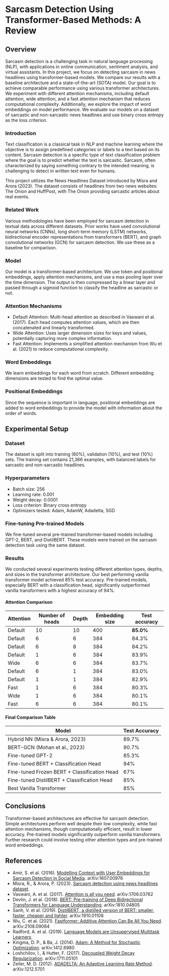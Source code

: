 # Sarcasm Detection Using Transformer-Based Methods: A Review
## Overview

Sarcasm detection is a challenging task in natural language processing (NLP), with applications in online communication, sentiment analysis, and virtual assistants. 
In this project, we focus on detecting sarcasm in news headlines using transformer-based models. 
We compare our results with a baseline architecture and a state-of-the-art (SOTA) model. 
Our goal is to achieve comparable performance using various transformer architectures. 
We experiment with different attention mechanisms, including default attention, wide attention, and a fast attention mechanism that reduces computational complexity. 
Additionally, we explore the impact of word embeddings on model performance. 
We evaluate our models on a dataset of sarcastic and non-sarcastic news headlines and use binary cross entropy as the loss criterion.

### Introduction

Text classification is a classical task in NLP and machine learning where the objective is to assign predefined categories or labels to a text based on its content. 
Sarcasm detection is a specific type of text classification problem where the goal is to predict whether the text is sarcastic. 
Sarcasm, often characterized by saying something contrary to the intended meaning, is challenging to detect in written text even for humans.

This project utilizes the News Headlines Dataset introduced by Misra and Arora (2023). 
The dataset consists of headlines from two news websites: The Onion and HuffPost, with The Onion providing sarcastic articles about real events.

### Related Work

Various methodologies have been employed for sarcasm detection in textual data across different datasets. 
Prior works have used convolutional neural networks (CNNs), long short-term memory (LSTM) networks, 
bidirectional encoder representations from transformers (BERT), and graph convolutional networks (GCN) for sarcasm detection. 
We use these as a baseline for comparison.
### Model

Our model is a transformer-based architecture. We use token and positional embeddings, apply attention mechanisms, and use a max pooling layer over the time dimension. The output is then compressed by a linear layer and passed through a sigmoid function to classify the headline as sarcastic or not.

### Attention Mechanisms

- Default Attention: Multi-head attention as described in Vaswani et al. (2017). Each head computes attention values, which are then concatenated and linearly transformed.
- Wide Attention: Uses larger dimension sizes for keys and values, potentially capturing more complex information.
- Fast Attention: Implements a simplified attention mechanism from Wu et al. (2021) to reduce computational complexity.

### Word Embeddings

We learn embeddings for each word from scratch. Different embedding dimensions are tested to find the optimal value.

### Positional Embeddings

Since the sequence is important in language, positional embeddings are added to word embeddings to provide the model with information about the order of words.

## Experimental Setup
### Dataset

The dataset is split into training (80%), validation (10%), and test (10%) sets. The training set contains 21,366 examples, with balanced labels for sarcastic and non-sarcastic headlines.

### Hyperparameters

- Batch size: 256
- Learning rate: 0.001
- Weight decay: 0.0001
- Loss criterion: Binary cross entropy
- Optimizers tested: Adam, AdamW, Adadelta, SGD

### Fine-tuning Pre-trained Models

We fine-tuned several pre-trained transformer-based models including GPT-2, BERT, and DistilBERT. These models were trained on the sarcasm detection task using the same dataset.

### Results

We conducted several experiments testing different attention types, depths, and sizes in the transformer architecture. 
Our best performing vanilla transformer model achieved 85% test accuracy. 
Pre-trained models, especially BERT with a classification head, significantly outperformed vanilla transformers with a highest accuracy of 94%.

#### Attention Comparison

| Attention | Number of heads | Depth | Embedding size | Test accuracy |
| --------- | --------------- | ----- | -------------- | ------------- |
| Default   | 10              | 10    | 400            | **85.0%**     |
| Default   | 6               | 6     | 384            | 84.3%         |
| Default   | 6               | 8     | 384            | 84.2%         |
| Default   | 1               | 6     | 384            | 83.9%         |
| Wide      | 6               | 6     | 384            | 83.7%         |
| Default   | 6               | 1     | 384            | 83.0%         |
| Default   | 1               | 1     | 384            | 82.9%         |
| Fast      | 1               | 6     | 384            | 80.3%         |
| Wide      | 1               | 6     | 384            | 80.1%         |
| Fast      | 6               | 6     | 384            | 80.1%         |


#### Final Comparison Table
| Model                                     | Test Accuracy |
| ----------------------------------------- | ------------- |
| Hybrid NN (Misra & Arora, 2023)           | 89.7%         |
| BERT-GCN (Mohan et al., 2023)             | 90.7%         |
| Fine-tuned GPT-2                          | 85.3%         |
| Fine-tuned BERT + Classification Head     | 94%           |
| Fine-tuned Frozen BERT + Classification Head | 67%       |
| Fine-tuned DistilBERT + Classification Head | 85%       |
| Best Vanilla Transformer                  | 85%           |


## Conclusions

Transformer-based architectures are effective for sarcasm detection. Simple architectures perform well despite their low complexity, while fast attention mechanisms, though computationally efficient, result in lower accuracy. Pre-trained models significantly outperform vanilla transformers. Further research could involve testing other attention types and pre-trained word embeddings.

## References

- Amir, S. et al. (2016). [Modelling Context with User Embeddings for Sarcasm Detection in Social Media](https://arxiv.org/abs/1607.00976). arXiv:1607.00976
- Misra, R., & Arora, P. (2023). [Sarcasm detection using news headlines dataset](https://www.sciencedirect.com/science/article/pii/S2666651023000013).
- Vaswani, A. et al. (2017). [Attention is all you need](https://arxiv.org/abs/1706.03762). arXiv:1706.03762
- Devlin, J. et al. (2018). [BERT: Pre-training of Deep Bidirectional Transformers for Language Understanding](https://arxiv.org/abs/1810.04805). arXiv:1810.04805
- Sanh, V. et al. (2019). [DistilBERT, a distilled version of BERT: smaller, faster, cheaper and lighter](https://arxiv.org/abs/1910.01108). arXiv:1910.01108
- Wu, C. et al. (2021). [Fastformer: Additive Attention Can Be All You Need](https://arxiv.org/abs/2108.09084). arXiv:2108.09084
- Radford, A. et al. (2019). [Language Models are Unsupervised Multitask Learners](https://www.semanticscholar.org/paper/Language-Models-are-Unsupervised-Multitask-Learners-Radford-Wu/9405cc0d6169988371b2755e573cc28650d14dfe).
- Kingma, D. P., & Ba, J. (2014). [Adam: A Method for Stochastic Optimization](https://arxiv.org/abs/1412.6980). arXiv:1412.6980
- Loshchilov, I., & Hutter, F. (2017). [Decoupled Weight Decay Regularization](https://arxiv.org/abs/1711.05101). arXiv:1711.05101
- Zeiler, M. D. (2012). [ADADELTA: An Adaptive Learning Rate Method](https://arxiv.org/abs/1212.5701). arXiv:1212.5701
